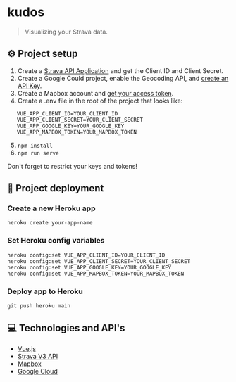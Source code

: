 # kudos

> Visualizing your Strava data.

## ⚙️ Project setup

1. Create a [Strava API Application](https://developers.strava.com/docs/getting-started/#account) and get the Client ID and Client Secret.
2. Create a Google Could project, enable the Geocoding API, and [create an API Key](https://cloud.google.com/docs/authentication/api-keys#:~:text=To%20create%20an%20API%20key%3A,displays%20your%20newly%20created%20key.).
3. Create a Mapbox account and [get your access token](https://docs.mapbox.com/help/glossary/access-token/).
4. Create a .env file in the root of the project that looks like: 
```
   VUE_APP_CLIENT_ID=YOUR_CLIENT_ID
   VUE_APP_CLIENT_SECRET=YOUR_CLIENT_SECRET
   VUE_APP_GOOGLE_KEY=YOUR_GOOGLE_KEY
   VUE_APP_MAPBOX_TOKEN=YOUR_MAPBOX_TOKEN
``` 
5. `npm install`
6. `npm run serve`

Don't forget to restrict your keys and tokens!

## 🚀 Project deployment

### Create a new Heroku app
```
heroku create your-app-name
```

### Set Heroku config variables
```
heroku config:set VUE_APP_CLIENT_ID=YOUR_CLIENT_ID
heroku config:set VUE_APP_CLIENT_SECRET=YOUR_CLIENT_SECRET
heroku config:set VUE_APP_GOOGLE_KEY=YOUR_GOOGLE_KEY
heroku config:set VUE_APP_MAPBOX_TOKEN=YOUR_MAPBOX_TOKEN
```

### Deploy app to Heroku
```
git push heroku main
```

## 💻 Technologies and API's

- [Vue.js](https://vuejs.org/)
- [Strava V3 API](https://developers.strava.com/) 
- [Mapbox](https://www.mapbox.com/)
- [Google Cloud](https://cloud.google.com/)
